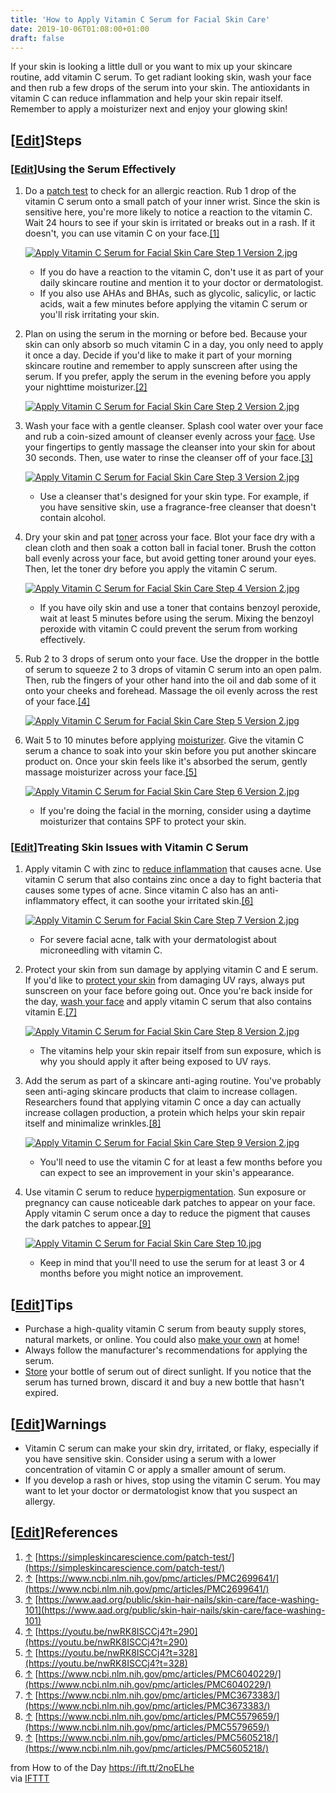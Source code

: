 ```yaml
---
title: 'How to Apply Vitamin C Serum for Facial Skin Care'
date: 2019-10-06T01:08:00+01:00
draft: false
---
```


If your skin is looking a little dull or you want to mix up your skincare routine, add vitamin C serum. To get radiant looking skin, wash your face and then rub a few drops of the serum into your skin. The antioxidants in vitamin C can reduce inflammation and help your skin repair itself. Remember to apply a moisturizer next and enjoy your glowing skin!

\[[Edit](https://www.wikihow.com/index.php?title=Apply-Vitamin-C-Serum-for-Facial-Skin-Care&action=edit&section=1 "Edit section: Steps")\]Steps
-----------------------------------------------------------------------------------------------------------------------------------------------

### \[[Edit](https://www.wikihow.com/index.php?title=Apply-Vitamin-C-Serum-for-Facial-Skin-Care&action=edit&section=2 "Edit section: Using the Serum Effectively")\]Using the Serum Effectively

1.  Do a [patch test](https://www.wikihow.com/Patch-Test-Skin "Patch Test Skin") to check for an allergic reaction. Rub 1 drop of the vitamin C serum onto a small patch of your inner wrist. Since the skin is sensitive here, you're more likely to notice a reaction to the vitamin C. Wait 24 hours to see if your skin is irritated or breaks out in a rash. If it doesn't, you can use vitamin C on your face.[\[1\]](#_note-1)
    
    [![Apply Vitamin C Serum for Facial Skin Care Step 1 Version 2.jpg](https://www.wikihow.com/images/thumb/9/9a/Apply-Vitamin-C-Serum-for-Facial-Skin-Care-Step-1-Version-2.jpg/aid6071523-v4-728px-Apply-Vitamin-C-Serum-for-Facial-Skin-Care-Step-1-Version-2.jpg)](https://www.wikihow.com/Image:Apply-Vitamin-C-Serum-for-Facial-Skin-Care-Step-1-Version-2.jpg)
    
    *   If you do have a reaction to the vitamin C, don't use it as part of your daily skincare routine and mention it to your doctor or dermatologist.
    *   If you also use AHAs and BHAs, such as glycolic, salicylic, or lactic acids, wait a few minutes before applying the vitamin C serum or you'll risk irritating your skin.
2.  Plan on using the serum in the morning or before bed. Because your skin can only absorb so much vitamin C in a day, you only need to apply it once a day. Decide if you'd like to make it part of your morning skincare routine and remember to apply sunscreen after using the serum. If you prefer, apply the serum in the evening before you apply your nighttime moisturizer.[\[2\]](#_note-2)
    
    [![Apply Vitamin C Serum for Facial Skin Care Step 2 Version 2.jpg](https://www.wikihow.com/images/thumb/f/f1/Apply-Vitamin-C-Serum-for-Facial-Skin-Care-Step-2-Version-2.jpg/aid6071523-v4-728px-Apply-Vitamin-C-Serum-for-Facial-Skin-Care-Step-2-Version-2.jpg)](https://www.wikihow.com/Image:Apply-Vitamin-C-Serum-for-Facial-Skin-Care-Step-2-Version-2.jpg)
    
3.  Wash your face with a gentle cleanser. Splash cool water over your face and rub a coin-sized amount of cleanser evenly across your [face](https://www.wikihow.com/Wash-Your-Face "Wash Your Face"). Use your fingertips to gently massage the cleanser into your skin for about 30 seconds. Then, use water to rinse the cleanser off of your face.[\[3\]](#_note-3)
    
    [![Apply Vitamin C Serum for Facial Skin Care Step 3 Version 2.jpg](https://www.wikihow.com/images/thumb/4/42/Apply-Vitamin-C-Serum-for-Facial-Skin-Care-Step-3-Version-2.jpg/aid6071523-v4-728px-Apply-Vitamin-C-Serum-for-Facial-Skin-Care-Step-3-Version-2.jpg)](https://www.wikihow.com/Image:Apply-Vitamin-C-Serum-for-Facial-Skin-Care-Step-3-Version-2.jpg)
    
    *   Use a cleanser that's designed for your skin type. For example, if you have sensitive skin, use a fragrance-free cleanser that doesn't contain alcohol.
4.  Dry your skin and pat [toner](https://www.wikihow.com/Use-Toner "Use Toner") across your face. Blot your face dry with a clean cloth and then soak a cotton ball in facial toner. Brush the cotton ball evenly across your face, but avoid getting toner around your eyes. Then, let the toner dry before you apply the vitamin C serum.
    
    [![Apply Vitamin C Serum for Facial Skin Care Step 4 Version 2.jpg](https://www.wikihow.com/images/thumb/b/b3/Apply-Vitamin-C-Serum-for-Facial-Skin-Care-Step-4-Version-2.jpg/aid6071523-v4-728px-Apply-Vitamin-C-Serum-for-Facial-Skin-Care-Step-4-Version-2.jpg)](https://www.wikihow.com/Image:Apply-Vitamin-C-Serum-for-Facial-Skin-Care-Step-4-Version-2.jpg)
    
    *   If you have oily skin and use a toner that contains benzoyl peroxide, wait at least 5 minutes before using the serum. Mixing the benzoyl peroxide with vitamin C could prevent the serum from working effectively.
5.  Rub 2 to 3 drops of serum onto your face. Use the dropper in the bottle of serum to squeeze 2 to 3 drops of vitamin C serum into an open palm. Then, rub the fingers of your other hand into the oil and dab some of it onto your cheeks and forehead. Massage the oil evenly across the rest of your face.[\[4\]](#_note-4)
    
    [![Apply Vitamin C Serum for Facial Skin Care Step 5 Version 2.jpg](https://www.wikihow.com/images/thumb/d/d8/Apply-Vitamin-C-Serum-for-Facial-Skin-Care-Step-5-Version-2.jpg/aid6071523-v4-728px-Apply-Vitamin-C-Serum-for-Facial-Skin-Care-Step-5-Version-2.jpg)](https://www.wikihow.com/Image:Apply-Vitamin-C-Serum-for-Facial-Skin-Care-Step-5-Version-2.jpg)
    
6.  Wait 5 to 10 minutes before applying [moisturizer](https://www.wikihow.com/Apply-Moisturizer "Apply Moisturizer"). Give the vitamin C serum a chance to soak into your skin before you put another skincare product on. Once your skin feels like it's absorbed the serum, gently massage moisturizer across your face.[\[5\]](#_note-5)
    
    [![Apply Vitamin C Serum for Facial Skin Care Step 6 Version 2.jpg](https://www.wikihow.com/images/thumb/6/62/Apply-Vitamin-C-Serum-for-Facial-Skin-Care-Step-6-Version-2.jpg/aid6071523-v4-728px-Apply-Vitamin-C-Serum-for-Facial-Skin-Care-Step-6-Version-2.jpg)](https://www.wikihow.com/Image:Apply-Vitamin-C-Serum-for-Facial-Skin-Care-Step-6-Version-2.jpg)
    
    *   If you're doing the facial in the morning, consider using a daytime moisturizer that contains SPF to protect your skin.

### \[[Edit](https://www.wikihow.com/index.php?title=Apply-Vitamin-C-Serum-for-Facial-Skin-Care&action=edit&section=3 "Edit section: Treating Skin Issues with Vitamin C Serum")\]Treating Skin Issues with Vitamin C Serum

1.  Apply vitamin C with zinc to [reduce inflammation](https://www.wikihow.com/Reduce-Inflammation "Reduce Inflammation") that causes acne. Use vitamin C serum that also contains zinc once a day to fight bacteria that causes some types of acne. Since vitamin C also has an anti-inflammatory effect, it can soothe your irritated skin.[\[6\]](#_note-6)
    
    [![Apply Vitamin C Serum for Facial Skin Care Step 7 Version 2.jpg](https://www.wikihow.com/images/thumb/a/a9/Apply-Vitamin-C-Serum-for-Facial-Skin-Care-Step-7-Version-2.jpg/aid6071523-v4-728px-Apply-Vitamin-C-Serum-for-Facial-Skin-Care-Step-7-Version-2.jpg)](https://www.wikihow.com/Image:Apply-Vitamin-C-Serum-for-Facial-Skin-Care-Step-7-Version-2.jpg)
    
    *   For severe facial acne, talk with your dermatologist about microneedling with vitamin C.
2.  Protect your skin from sun damage by applying vitamin C and E serum. If you'd like to [protect your skin](https://www.wikihow.com/Protect-Your-Skin "Protect Your Skin") from damaging UV rays, always put sunscreen on your face before going out. Once you're back inside for the day, [wash your face](https://www.wikihow.com/Wash-Your-Face "Wash Your Face") and apply vitamin C serum that also contains vitamin E.[\[7\]](#_note-7)
    
    [![Apply Vitamin C Serum for Facial Skin Care Step 8 Version 2.jpg](https://www.wikihow.com/images/thumb/7/7c/Apply-Vitamin-C-Serum-for-Facial-Skin-Care-Step-8-Version-2.jpg/aid6071523-v4-728px-Apply-Vitamin-C-Serum-for-Facial-Skin-Care-Step-8-Version-2.jpg)](https://www.wikihow.com/Image:Apply-Vitamin-C-Serum-for-Facial-Skin-Care-Step-8-Version-2.jpg)
    
    *   The vitamins help your skin repair itself from sun exposure, which is why you should apply it after being exposed to UV rays.
3.  Add the serum as part of a skincare anti-aging routine. You've probably seen anti-aging skincare products that claim to increase collagen. Researchers found that applying vitamin C once a day can actually increase collagen production, a protein which helps your skin repair itself and minimalize wrinkles.[\[8\]](#_note-8)
    
    [![Apply Vitamin C Serum for Facial Skin Care Step 9 Version 2.jpg](https://www.wikihow.com/images/thumb/d/de/Apply-Vitamin-C-Serum-for-Facial-Skin-Care-Step-9-Version-2.jpg/aid6071523-v4-728px-Apply-Vitamin-C-Serum-for-Facial-Skin-Care-Step-9-Version-2.jpg)](https://www.wikihow.com/Image:Apply-Vitamin-C-Serum-for-Facial-Skin-Care-Step-9-Version-2.jpg)
    
    *   You'll need to use the vitamin C for at least a few months before you can expect to see an improvement in your skin's appearance.
4.  Use vitamin C serum to reduce [hyperpigmentation](https://www.wikihow.com/Treat-Hyperpigmentation "Treat Hyperpigmentation"). Sun exposure or pregnancy can cause noticeable dark patches to appear on your face. Apply vitamin C serum once a day to reduce the pigment that causes the dark patches to appear.[\[9\]](#_note-9)
    
    [![Apply Vitamin C Serum for Facial Skin Care Step 10.jpg](https://www.wikihow.com/images/thumb/5/51/Apply-Vitamin-C-Serum-for-Facial-Skin-Care-Step-10.jpg/aid6071523-v4-728px-Apply-Vitamin-C-Serum-for-Facial-Skin-Care-Step-10.jpg)](https://www.wikihow.com/Image:Apply-Vitamin-C-Serum-for-Facial-Skin-Care-Step-10.jpg)
    
    *   Keep in mind that you'll need to use the serum for at least 3 or 4 months before you might notice an improvement.

\[[Edit](https://www.wikihow.com/index.php?title=Apply-Vitamin-C-Serum-for-Facial-Skin-Care&action=edit&section=4 "Edit section: Tips")\]Tips
---------------------------------------------------------------------------------------------------------------------------------------------

*   Purchase a high-quality vitamin C serum from beauty supply stores, natural markets, or online. You could also [make your own](https://www.wikihow.com/Make-Vitamin-C-Serum "Make Vitamin C Serum") at home!
*   Always follow the manufacturer's recommendations for applying the serum.
*   [Store](https://www.wikihow.com/Store-Vitamin-C-Serum "Store Vitamin C Serum") your bottle of serum out of direct sunlight. If you notice that the serum has turned brown, discard it and buy a new bottle that hasn't expired.

\[[Edit](https://www.wikihow.com/index.php?title=Apply-Vitamin-C-Serum-for-Facial-Skin-Care&action=edit&section=5 "Edit section: Warnings")\]Warnings
-----------------------------------------------------------------------------------------------------------------------------------------------------

*   Vitamin C serum can make your skin dry, irritated, or flaky, especially if you have sensitive skin. Consider using a serum with a lower concentration of vitamin C or apply a smaller amount of serum.
*   If you develop a rash or hives, stop using the vitamin C serum. You may want to let your doctor or dermatologist know that you suspect an allergy.

\[[Edit](https://www.wikihow.com/index.php?title=Apply-Vitamin-C-Serum-for-Facial-Skin-Care&action=edit&section=6 "Edit section: References")\]References
---------------------------------------------------------------------------------------------------------------------------------------------------------

1.  [↑](#_ref-1) [https://simpleskincarescience.com/patch-test/](https://simpleskincarescience.com/patch-test/)
2.  [↑](#_ref-2) [https://www.ncbi.nlm.nih.gov/pmc/articles/PMC2699641/](https://www.ncbi.nlm.nih.gov/pmc/articles/PMC2699641/)
3.  [↑](#_ref-3) [https://www.aad.org/public/skin-hair-nails/skin-care/face-washing-101](https://www.aad.org/public/skin-hair-nails/skin-care/face-washing-101)
4.  [↑](#_ref-4) [https://youtu.be/nwRK8ISCCj4?t=290](https://youtu.be/nwRK8ISCCj4?t=290)
5.  [↑](#_ref-5) [https://youtu.be/nwRK8ISCCj4?t=328](https://youtu.be/nwRK8ISCCj4?t=328)
6.  [↑](#_ref-6) [https://www.ncbi.nlm.nih.gov/pmc/articles/PMC6040229/](https://www.ncbi.nlm.nih.gov/pmc/articles/PMC6040229/)
7.  [↑](#_ref-7) [https://www.ncbi.nlm.nih.gov/pmc/articles/PMC3673383/](https://www.ncbi.nlm.nih.gov/pmc/articles/PMC3673383/)
8.  [↑](#_ref-8) [https://www.ncbi.nlm.nih.gov/pmc/articles/PMC5579659/](https://www.ncbi.nlm.nih.gov/pmc/articles/PMC5579659/)
9.  [↑](#_ref-9) [https://www.ncbi.nlm.nih.gov/pmc/articles/PMC5605218/](https://www.ncbi.nlm.nih.gov/pmc/articles/PMC5605218/)

  
  
from How to of the Day https://ift.tt/2noELhe  
via [IFTTT](https://ifttt.com/?ref=da&site=blogger)